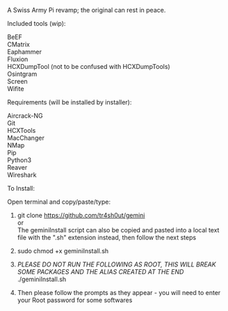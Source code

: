A Swiss Army Pi revamp; the original can rest in peace.<br/>

Included tools (wip):<br/>

BeEF<br/>
CMatrix<br/>
Eaphammer<br/>
Fluxion<br/>
HCXDumpTool (not to be confused with HCXDumpTools)<br/>
Osintgram<br/>
Screen<br/>
Wifite<br/>

Requirements (will be installed by installer):<br/>

Aircrack-NG<br/>
Git<br/>
HCXTools<br/>
MacChanger<br/>
NMap<br/>
Pip<br/>
Python3<br/>
Reaver<br/>
Wireshark<br/>

To Install:<br/>

Open terminal and copy/paste/type:<br/>
1. git clone https://github.com/tr4sh0ut/gemini<br/>
or<br/>
The geminiInstall script can also be copied and pasted into a local text file with the ".sh" extension instead, then follow the next steps<br/>

2. sudo chmod +x geminiInstall.sh<br/>

3. *PLEASE DO NOT RUN THE FOLLOWING AS ROOT, THIS WILL BREAK SOME PACKAGES AND THE ALIAS CREATED AT THE END*<br/>
./geminiInstall.sh<br/>

4. Then please follow the prompts as they appear - you will need to enter your Root password for some softwares<br/>
